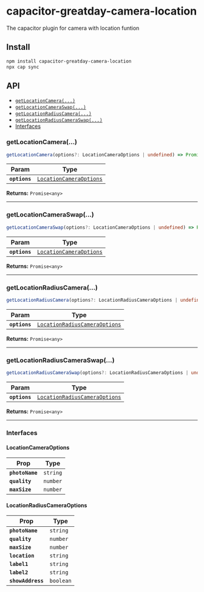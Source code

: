 # capacitor-greatday-camera-location

The capacitor plugin for camera with location funtion

## Install

```bash
npm install capacitor-greatday-camera-location
npx cap sync
```

## API

<docgen-index>

* [`getLocationCamera(...)`](#getlocationcamera)
* [`getLocationCameraSwap(...)`](#getlocationcameraswap)
* [`getLocationRadiusCamera(...)`](#getlocationradiuscamera)
* [`getLocationRadiusCameraSwap(...)`](#getlocationradiuscameraswap)
* [Interfaces](#interfaces)

</docgen-index>

<docgen-api>
<!--Update the source file JSDoc comments and rerun docgen to update the docs below-->

### getLocationCamera(...)

```typescript
getLocationCamera(options?: LocationCameraOptions | undefined) => Promise<any>
```

| Param         | Type                                                                    |
| ------------- | ----------------------------------------------------------------------- |
| **`options`** | <code><a href="#locationcameraoptions">LocationCameraOptions</a></code> |

**Returns:** <code>Promise&lt;any&gt;</code>

--------------------


### getLocationCameraSwap(...)

```typescript
getLocationCameraSwap(options?: LocationCameraOptions | undefined) => Promise<any>
```

| Param         | Type                                                                    |
| ------------- | ----------------------------------------------------------------------- |
| **`options`** | <code><a href="#locationcameraoptions">LocationCameraOptions</a></code> |

**Returns:** <code>Promise&lt;any&gt;</code>

--------------------


### getLocationRadiusCamera(...)

```typescript
getLocationRadiusCamera(options?: LocationRadiusCameraOptions | undefined) => Promise<any>
```

| Param         | Type                                                                                |
| ------------- | ----------------------------------------------------------------------------------- |
| **`options`** | <code><a href="#locationradiuscameraoptions">LocationRadiusCameraOptions</a></code> |

**Returns:** <code>Promise&lt;any&gt;</code>

--------------------


### getLocationRadiusCameraSwap(...)

```typescript
getLocationRadiusCameraSwap(options?: LocationRadiusCameraOptions | undefined) => Promise<any>
```

| Param         | Type                                                                                |
| ------------- | ----------------------------------------------------------------------------------- |
| **`options`** | <code><a href="#locationradiuscameraoptions">LocationRadiusCameraOptions</a></code> |

**Returns:** <code>Promise&lt;any&gt;</code>

--------------------


### Interfaces


#### LocationCameraOptions

| Prop            | Type                |
| --------------- | ------------------- |
| **`photoName`** | <code>string</code> |
| **`quality`**   | <code>number</code> |
| **`maxSize`**   | <code>number</code> |


#### LocationRadiusCameraOptions

| Prop              | Type                 |
| ----------------- | -------------------- |
| **`photoName`**   | <code>string</code>  |
| **`quality`**     | <code>number</code>  |
| **`maxSize`**     | <code>number</code>  |
| **`location`**    | <code>string</code>  |
| **`label1`**      | <code>string</code>  |
| **`label2`**      | <code>string</code>  |
| **`showAddress`** | <code>boolean</code> |

</docgen-api>
